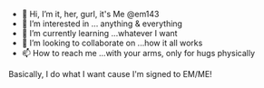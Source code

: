- 👋 Hi, I’m it, her, gurl, it's Me @em143
- 👀 I’m interested in ... anything & everything
- 🌱 I’m currently learning ...whatever I want
- 💞️ I’m looking to collaborate on ...how it all works
- 📫 How to reach me ...with your arms, only for hugs physically

Basically, I do what I want cause I'm signed to EM/ME!

<!---
em143/em143 aka Mac Milian is a ✨ special ✨ repository because its `README.md` (me,ireadit) appears on your GitHub profile.
You can click the Preview link to take a look at your changes.
--->
